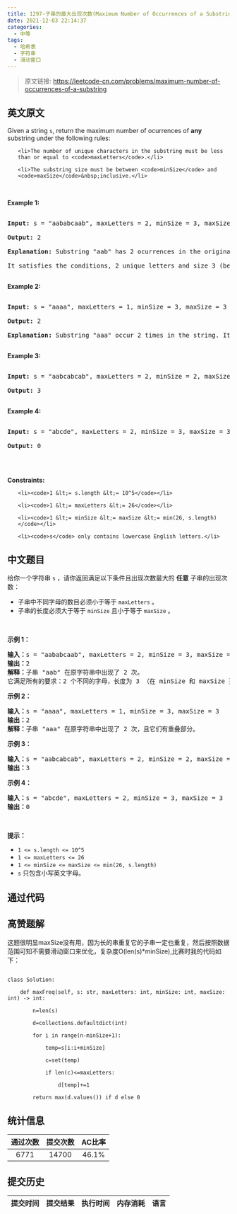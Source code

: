 ```yaml
---
title: 1297-子串的最大出现次数(Maximum Number of Occurrences of a Substring)
date: 2021-12-03 22:14:37
categories:
  - 中等
tags:
  - 哈希表
  - 字符串
  - 滑动窗口
---
```


> 原文链接: https://leetcode-cn.com/problems/maximum-number-of-occurrences-of-a-substring


## 英文原文
<div><p>Given a string <code>s</code>, return the maximum number of ocurrences of <strong>any</strong> substring&nbsp;under the following rules:</p>

<ul>
	<li>The number of unique characters in the substring must be less than or equal to <code>maxLetters</code>.</li>
	<li>The substring size must be between <code>minSize</code> and <code>maxSize</code>&nbsp;inclusive.</li>
</ul>

<p>&nbsp;</p>
<p><strong>Example 1:</strong></p>

<pre>
<strong>Input:</strong> s = &quot;aababcaab&quot;, maxLetters = 2, minSize = 3, maxSize = 4
<strong>Output:</strong> 2
<strong>Explanation:</strong> Substring &quot;aab&quot; has 2 ocurrences in the original string.
It satisfies the conditions, 2 unique letters and size 3 (between minSize and maxSize).
</pre>

<p><strong>Example 2:</strong></p>

<pre>
<strong>Input:</strong> s = &quot;aaaa&quot;, maxLetters = 1, minSize = 3, maxSize = 3
<strong>Output:</strong> 2
<strong>Explanation:</strong> Substring &quot;aaa&quot; occur 2 times in the string. It can overlap.
</pre>

<p><strong>Example 3:</strong></p>

<pre>
<strong>Input:</strong> s = &quot;aabcabcab&quot;, maxLetters = 2, minSize = 2, maxSize = 3
<strong>Output:</strong> 3
</pre>

<p><strong>Example 4:</strong></p>

<pre>
<strong>Input:</strong> s = &quot;abcde&quot;, maxLetters = 2, minSize = 3, maxSize = 3
<strong>Output:</strong> 0
</pre>

<p>&nbsp;</p>
<p><strong>Constraints:</strong></p>

<ul>
	<li><code>1 &lt;= s.length &lt;= 10^5</code></li>
	<li><code>1 &lt;= maxLetters &lt;= 26</code></li>
	<li><code>1 &lt;= minSize &lt;= maxSize &lt;= min(26, s.length)</code></li>
	<li><code>s</code> only contains lowercase English letters.</li>
</ul></div>

## 中文题目
<div><p>给你一个字符串&nbsp;<code>s</code> ，请你返回满足以下条件且出现次数最大的&nbsp;<strong>任意</strong>&nbsp;子串的出现次数：</p>

<ul>
	<li>子串中不同字母的数目必须小于等于 <code>maxLetters</code> 。</li>
	<li>子串的长度必须大于等于&nbsp;<code>minSize</code> 且小于等于&nbsp;<code>maxSize</code> 。</li>
</ul>

<p>&nbsp;</p>

<p><strong>示例 1：</strong></p>

<pre><strong>输入：</strong>s = &quot;aababcaab&quot;, maxLetters = 2, minSize = 3, maxSize = 4
<strong>输出：</strong>2
<strong>解释：</strong>子串 &quot;aab&quot; 在原字符串中出现了 2 次。
它满足所有的要求：2 个不同的字母，长度为 3 （在 minSize 和 maxSize 范围内）。
</pre>

<p><strong>示例 2：</strong></p>

<pre><strong>输入：</strong>s = &quot;aaaa&quot;, maxLetters = 1, minSize = 3, maxSize = 3
<strong>输出：</strong>2
<strong>解释：</strong>子串 &quot;aaa&quot; 在原字符串中出现了 2 次，且它们有重叠部分。
</pre>

<p><strong>示例 3：</strong></p>

<pre><strong>输入：</strong>s = &quot;aabcabcab&quot;, maxLetters = 2, minSize = 2, maxSize = 3
<strong>输出：</strong>3
</pre>

<p><strong>示例 4：</strong></p>

<pre><strong>输入：</strong>s = &quot;abcde&quot;, maxLetters = 2, minSize = 3, maxSize = 3
<strong>输出：</strong>0
</pre>

<p>&nbsp;</p>

<p><strong>提示：</strong></p>

<ul>
	<li><code>1 &lt;= s.length &lt;= 10^5</code></li>
	<li><code>1 &lt;= maxLetters &lt;= 26</code></li>
	<li><code>1 &lt;= minSize &lt;= maxSize &lt;= min(26, s.length)</code></li>
	<li><code>s</code>&nbsp;只包含小写英文字母。</li>
</ul>
</div>

## 通过代码
<RecoDemo>
</RecoDemo>


## 高赞题解
这题很明显maxSize没有用，因为长的串重复它的子串一定也重复，然后按照数据范围可知不需要滑动窗口来优化，复杂度O(len(s)*minSize),比赛时我的代码如下：
```
class Solution:
    def maxFreq(self, s: str, maxLetters: int, minSize: int, maxSize: int) -> int:
        n=len(s)
        d=collections.defaultdict(int)
        for i in range(n-minSize+1):
            temp=s[i:i+minSize]
            c=set(temp)
            if len(c)<=maxLetters:
                d[temp]+=1
        return max(d.values()) if d else 0
```


## 统计信息
| 通过次数 | 提交次数 | AC比率 |
| :------: | :------: | :------: |
|    6771    |    14700    |   46.1%   |

## 提交历史
| 提交时间 | 提交结果 | 执行时间 |  内存消耗  | 语言 |
| :------: | :------: | :------: | :--------: | :--------: |
